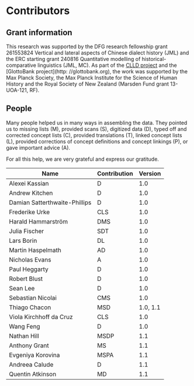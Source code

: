 # Contributors

## Grant information

This research was supported by the DFG research fellowship grant 261553824
Vertical and lateral aspects of Chinese dialect history (JML) and the ERC
starting grant 240816 Quantitative modelling of historical-comparative
linguistics (JML, MC). As part of the [CLLD project](http://clld.org) and the
[GlottoBank project](http: //glottobank.org), the work was supported by the Max
Planck Society, the Max Planck Institute for the Science of Human History and
the Royal Society of New Zealand (Marsden Fund grant 13-UOA-121, RF).

## People

Many people helped us in many
ways in assembling the data. They pointed us to missing
lists (M), provided scans (S), digitized data (D), typed off
and corrected concept lists (C), provided translations (T),
linked concept lists (L), provided corrections of concept definitions and concept linkings (P), or gave important advice (A). 

For all this help, we are very grateful and express our gratitude.

Name | Contribution | Version |
--- | --- | --- |
Alexei Kassian | D | 1.0  
Andrew Kitchen | D | 1.0 
Damian Satterthwaite-Phillips | D | 1.0 
Frederike Urke | CLS | 1.0  
Harald Hammarström | DMS | 1.0 
Julia Fischer | SDT | 1.0 
Lars Borin | DL | 1.0 
Martin Haspelmath | AD | 1.0  
Nicholas Evans | A | 1.0
Paul Heggarty | D | 1.0
Robert Blust | D | 1.0 
Sean Lee | D | 1.0
Sebastian Nicolai | CMS | 1.0  
Thiago Chacon | MSD | 1.0, 1.1 
Viola Kirchhoff da Cruz | CLS | 1.0 
Wang Feng | D | 1.0
Nathan Hill | MSDP | 1.1
Anthony Grant | MS | 1.1
Evgeniya Korovina | MSPA | 1.1
Andreea Calude | D | 1.1
Quentin Atkinson | MD | 1.1
